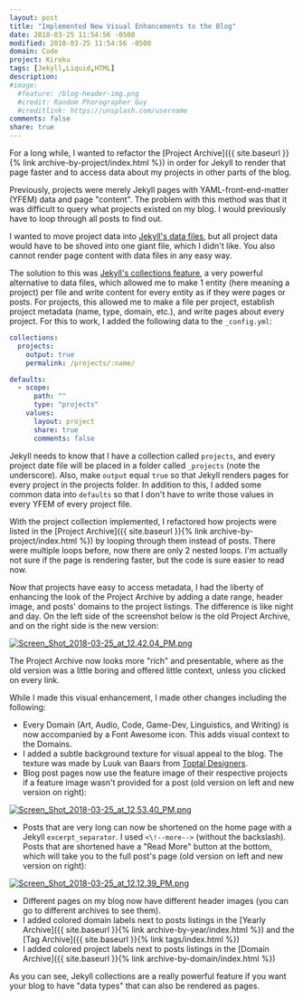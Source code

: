 ```yaml
---
layout: post
title: "Implemented New Visual Enhancements to the Blog"
date: 2018-03-25 11:54:56 -0500
modified: 2018-03-25 11:54:56 -0500
domain: Code
project: Kiroku
tags: [Jekyll,Liquid,HTML]
description: 
#image:
  #feature: /blog-header-img.png
  #credit: Random Phorographer Guy
  #creditlink: https://unsplash.com/username
comments: false
share: true
---
```


For a long while, I wanted to refactor the [Project Archive]({{ site.baseurl }}{% link archive-by-project/index.html %}) in order for Jekyll to render that page faster and to access data about my projects in other parts of the blog. 

Previously, projects were merely Jekyll pages with YAML-front-end-matter (YFEM) data and page "content". The problem with this method was that it was difficult to query what projects existed on my blog. I would previously have to loop through all posts to find out.

I wanted to move project data into [Jekyll's data files](https://jekyllrb.com/docs/datafiles/), but all project data would have to be shoved into one giant file, which I didn't like. You also cannot render page content with data files in any easy way. 

The solution to this was [Jekyll's collections feature](https://jekyllrb.com/docs/collections/), a very powerful alternative to data files, which allowed me to make 1 entity (here meaning a project) per file and write content for every entity as if they were pages or posts. For projects, this allowed me to make a file per project, establish project metadata (name, type, domain, etc.), and write pages about every project. For this to work, I added the following data to the `_config.yml`:

```yaml
collections:
  projects:
    output: true
    permalink: /projects/:name/

defaults:
  - scope:
      path: ""
      type: "projects"
    values:
      layout: project
      share: true
      comments: false
```

Jekyll needs to know that I have a collection called `projects`, and every project date file will be placed in a folder called `_projects` (note the underscore). Also, make `output` equal `true` so that Jekyll renders pages for every project in the projects folder. In addition to this, I added some common data into `defaults` so that I don't have to write those values in every YFEM of every project file.

With the project collection implemented, I refactored how projects were listed in the [Project Archive]({{ site.baseurl }}{% link archive-by-project/index.html %}) by looping through them instead of posts. There were multiple loops before, now there are only 2 nested loops. I'm actually not sure if the page is rendering faster, but the code is sure easier to read now.

Now that projects have easy to access metadata, I had the liberty of enhancing the look of the Project Archive by adding a date range, header image, and posts' domains to the project listings. The difference is like night and day. On the left side of the screenshot below is the old Project Archive, and on the right side is the new version:

[![Screen_Shot_2018-03-25_at_12.42.04_PM.png](https://s14.postimg.org/pxsq2mks1/Screen_Shot_2018-03-25_at_12.42.04_PM.png)](https://postimg.org/image/i522anest/)

<!--more-->

The Project Archive now looks more "rich" and presentable, where as the old version was a little boring and offered little context, unless you clicked on every link.

While I made this visual enhancement, I made other changes including the following:

 - Every Domain (Art, Audio, Code, Game-Dev, Linguistics, and Writing) is now accompanied by a Font Awesome icon. This adds visual context to the Domains.
 - I added a subtle background texture for visual appeal to the blog. The texture was made by Luuk van Baars from [Toptal Designers](https://www.toptal.com/designers/subtlepatterns/shattered/).
 - Blog post pages now use the feature image of their respective projects if a feature image wasn't provided for a post (old version on left and new version on right):

 [![Screen_Shot_2018-03-25_at_12.53.40_PM.png](https://s14.postimg.org/jmnim7btt/Screen_Shot_2018-03-25_at_12.53.40_PM.png)](https://postimg.org/image/h5brexrx9/)
 
 - Posts that are very long can now be shortened on the home page with a Jekyll `excerpt_separator`. I used `<\!--more-->` (without the backslash). Posts that are shortened have a "Read More" button at the bottom, which will take you to the full post's page (old version on left and new version on right):

 [![Screen_Shot_2018-03-25_at_12.12.39_PM.png](https://s14.postimg.org/8bkuxn2c1/Screen_Shot_2018-03-25_at_12.12.39_PM.png)](https://postimg.org/image/vpsu9kk99/)
 
 - Different pages on my blog now have different header images (you can go to different archives to see them).
 - I added colored domain labels next to posts listings in the [Yearly Archive]({{ site.baseurl }}{% link archive-by-year/index.html %}) and the [Tag Archive]({{ site.baseurl }}{% link tags/index.html %})
 - I added colored project labels next to posts listings in the [Domain Archive]({{ site.baseurl }}{% link archive-by-domain/index.html %})

 As you can see, Jekyll collections are a really powerful feature if you want your blog to have "data types" that can also be rendered as pages.
